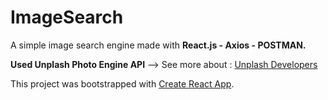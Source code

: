 # ImageSearch

A simple image search engine made with **React.js - Axios - POSTMAN.** 

**Used Unplash Photo Engine API** --> See more about : [Unplash Developers](https://unsplash.com/developers)

This project was bootstrapped with [Create React App](https://github.com/facebook/create-react-app).

[](https://github.com/Bgstatic/Image-Search/blob/master/readme.png)
